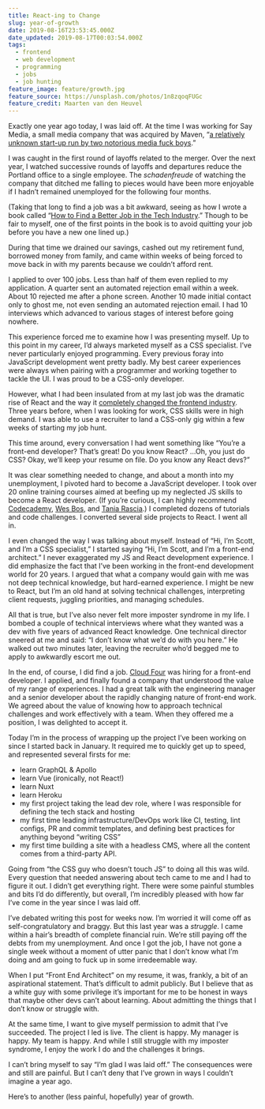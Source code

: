 ```yaml
---
title: React-ing to Change
slug: year-of-growth
date: 2019-08-16T23:53:45.000Z
date_updated: 2019-08-17T00:03:54.000Z
tags:
  - frontend
  - web development
  - programming
  - jobs
  - job hunting
feature_image: feature/growth.jpg
feature_source: https://unsplash.com/photos/1n8zqoqFUGc
feature_credit: Maarten van den Heuvel
---
```


Exactly one year ago today, I was laid off. At the time I was working for Say Media, a small media company that was acquired by Maven, “[a relatively unknown start-up run by two notorious media fuck boys](http://bigwnews.com/sport/sports-illustrateds-media-operations-pawne).”

I was caught in the first round of layoffs related to the merger. Over the next year, I watched successive rounds of layoffs and departures reduce the Portland office to a single employee. The _schadenfreude_ of watching the company that ditched me falling to pieces would have been more enjoyable if I hadn’t remained unemployed for the following four months.

(Taking that long to find a job was a bit awkward, seeing as how I wrote a book called “[How to Find a Better Job in the Tech Industry](https://www.amazon.com/dp/B01M0VOE6O).” Though to be fair to myself, one of the first points in the book is to avoid quitting your job before you have a new one lined up.)

During that time we drained our savings, cashed out my retirement fund, borrowed money from family, and came within weeks of being forced to move back in with my parents because we couldn’t afford rent.

I applied to over 100 jobs. Less than half of them even replied to my application. A quarter sent an automated rejection email within a week. About 10 rejected me after a phone screen. Another 10 made initial contact only to ghost me, not even sending an automated rejection email. I had 10 interviews which advanced to various stages of interest before going nowhere.

This experience forced me to examine how I was presenting myself. Up to this point in my career, I’d always marketed myself as a CSS specialist. I’ve never particularly enjoyed programming. Every previous foray into JavaScript development went pretty badly. My best career experiences were always when pairing with a programmer and working together to tackle the UI. I was proud to be a CSS-only developer.

However, what I had been insulated from at my last job was the dramatic rise of React and the way it [completely changed the frontend industry](https://full-stack.netlify.com/). Three years before, when I was looking for work, CSS skills were in high demand. I was able to use a recruiter to land a CSS-only gig within a few weeks of starting my job hunt.

This time around, every conversation I had went something like “You’re a front-end developer? That’s great! Do you know React? …Oh, you just do CSS? Okay, we’ll keep your resume on file. Do you know any React devs?”

It was clear something needed to change, and about a month into my unemployment, I pivoted hard to become a JavaScript developer. I took over 20 online training courses aimed at beefing up my neglected JS skills to become a React developer. (If you’re curious, I can highly recommend [Codecademy](https://www.codecademy.com/learn/react-101), [Wes Bos](https://reactforbeginners.com), and [Tania Rascia](https://www.taniarascia.com/getting-started-with-react/).) I completed dozens of tutorials and code challenges. I converted several side projects to React. I went all in.

I even changed the way I was talking about myself. Instead of “Hi, I’m Scott, and I’m a CSS specialist,” I started saying “Hi, I’m Scott, and I’m a front-end architect.” I never exaggerated my JS and React development experience. I did emphasize the fact that I’ve been working in the front-end development world for 20 years. I argued that what a company would gain with me was not deep technical knowledge, but hard-earned experience. I might be new to React, but I’m an old hand at solving technical challenges, interpreting client requests, juggling priorities, and managing schedules.

All that is true, but I’ve also never felt more imposter syndrome in my life. I bombed a couple of technical interviews where what they wanted was a dev with five years of advanced React knowledge. One technical director sneered at me and said: “I don’t know what we’d do with you here.” He walked out two minutes later, leaving the recruiter who’d begged me to apply to awkwardly escort me out.

In the end, of course, I did find a job. [Cloud Four](https://cloudfour.com/) was hiring for a front-end developer. I applied, and finally found a company that understood the value of my range of experiences. I had a great talk with the engineering manager and a senior developer about the rapidly changing nature of front-end work. We agreed about the value of knowing how to approach technical challenges and work effectively with a team. When they offered me a position, I was delighted to accept it.

Today I’m in the process of wrapping up the project I’ve been working on since I started back in January. It required me to quickly get up to speed, and represented several firsts for me:

- learn GraphQL & Apollo
- learn Vue (ironically, not React!)
- learn Nuxt
- learn Heroku
- my first project taking the lead dev role, where I was responsible for defining the tech stack and hosting
- my first time leading infrastructure/DevOps work like CI, testing, lint configs, PR and commit templates, and defining best practices for anything beyond “writing CSS”
- my first time building a site with a headless CMS, where all the content comes from a third-party API.

Going from “the CSS guy who doesn’t touch JS” to doing all this was wild. Every question that needed answering about tech came to me and I had to figure it out. I didn’t get everything right. There were some painful stumbles and bits I’d do differently, but overall, I’m incredibly pleased with how far I’ve come in the year since I was laid off.

I’ve debated writing this post for weeks now. I’m worried it will come off as self-congratulatory and braggy. But this last year was a _struggle_. I came within a hair’s breadth of complete financial ruin. We’re still paying off the debts from my unemployment. And once I got the job, I have not gone a single week without a moment of utter panic that I don’t know what I’m doing and am going to fuck up in some irredeemable way.

When I put “Front End Architect” on my resume, it was, frankly, a bit of an aspirational statement. That’s difficult to admit publicly. But I believe that as a white guy with some privilege it’s important for me to be honest in ways that maybe other devs can’t about learning. About admitting the things that I don’t know or struggle with.

At the same time, I want to give myself permission to admit that I’ve succeeded. The project I led is live. The client is happy. My manager is happy. My team is happy. And while I still struggle with my imposter syndrome, I enjoy the work I do and the challenges it brings.

I can’t bring myself to say “I’m glad I was laid off.” The consequences were and still are painful. But I can’t deny that I’ve grown in ways I couldn’t imagine a year ago.

Here’s to another (less painful, hopefully) year of growth.
